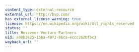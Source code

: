 ```yaml
---
content_type: external-resource
external_url: http://bvp.com/
has_external_license_warning: true
license: https://en.wikipedia.org/wiki/All_rights_reserved
status: ''
title: Bessemer Venture Partners
uid: a08b3e25-15ba-4973-86ca-eccc262bfbc3
wayback_url: ''
---
```

